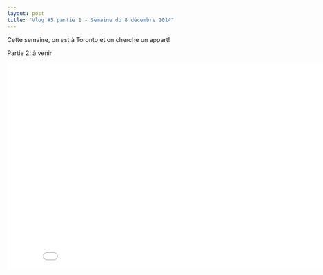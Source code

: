 ```yaml
---
layout: post
title: "Vlog #5 partie 1 - Semaine du 8 décembre 2014"
---
```


Cette semaine, on est à Toronto et on cherche un appart!

Partie 2: à venir

<iframe width="853" height="480" src="//www.youtube.com/embed/P_zDR76yxog" frameborder="0" allowfullscreen></iframe>
